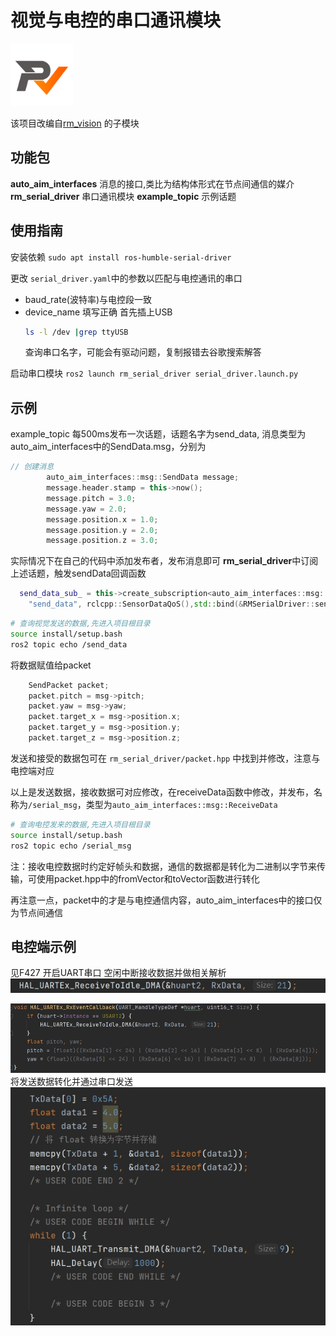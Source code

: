#  视觉与电控的串口通讯模块
<img src="./docs/rm_vision.svg" alt="描述文字" style="width: 100px; height: auto;">

该项目改编自[rm_vision](https://github.com/chenjunnn/rm_vision) 的子模块


## 功能包
**auto_aim_interfaces** 消息的接口,类比为结构体形式在节点间通信的媒介
**rm_serial_driver** 串口通讯模块
**example_topic** 示例话题 
## 使用指南

安装依赖 `sudo apt install ros-humble-serial-driver`

更改 `serial_driver.yaml`中的参数以匹配与电控通讯的串口
- baud_rate(波特率)与电控段一致
- device_name 填写正确
  首先插上USB
  ```bash
  ls -l /dev |grep ttyUSB
  ```
  查询串口名字，可能会有驱动问题，复制报错去谷歌搜索解答

启动串口模块 `ros2 launch rm_serial_driver serial_driver.launch.py`


## 示例
example_topic 每500ms发布一次话题，话题名字为send_data, 消息类型为auto_aim_interfaces中的SendData.msg，分别为
```cpp
// 创建消息
        auto_aim_interfaces::msg::SendData message;
        message.header.stamp = this->now();
        message.pitch = 3.0;
        message.yaw = 2.0;
        message.position.x = 1.0;
        message.position.y = 2.0;
        message.position.z = 3.0;
```
实际情况下在自己的代码中添加发布者，发布消息即可
**rm_serial_driver**中订阅上述话题，触发sendData回调函数
```cpp
  send_data_sub_ = this->create_subscription<auto_aim_interfaces::msg::SendData>(
    "send_data", rclcpp::SensorDataQoS(),std::bind(&RMSerialDriver::sendData, this, std::placeholders::_1));
```
```bash
# 查询视觉发送的数据,先进入项目根目录
source install/setup.bash
ros2 topic echo /send_data
```
将数据赋值给packet
```cpp
    SendPacket packet;
    packet.pitch = msg->pitch;
    packet.yaw = msg->yaw;
    packet.target_x = msg->position.x;
    packet.target_y = msg->position.y;
    packet.target_z = msg->position.z;
```
发送和接受的数据包可在 `rm_serial_driver/packet.hpp` 中找到并修改，注意与电控端对应

以上是发送数据，接收数据可对应修改，在receiveData函数中修改，并发布，名称为`/serial_msg`，类型为`auto_aim_interfaces::msg::ReceiveData`

```bash
# 查询电控发来的数据,先进入项目根目录
source install/setup.bash
ros2 topic echo /serial_msg
```

注：接收电控数据时约定好帧头和数据，通信的数据都是转化为二进制以字节来传输，可使用packet.hpp中的fromVector和toVector函数进行转化

再注意一点，packet中的才是与电控通信内容，auto_aim_interfaces中的接口仅为节点间通信

## 电控端示例
见F427
开启UART串口
空闲中断接收数据并做相关解析
![](./docs/receive1.jpg)

![](./docs/receive2.jpg)
将发送数据转化并通过串口发送
![](./docs/send.jpg)


